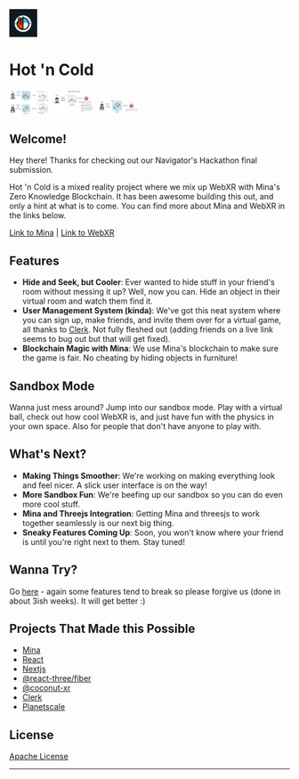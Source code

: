 <img width="50" height="50" alt="logo" src="https://raw.githubusercontent.com/0xtito/hot-n-cold/main/apps/nextjs/public/logo.png"/>

# Hot 'n Cold

<p float="left">
  <img src="https://raw.githubusercontent.com/0xtito/hot-n-cold/main/apps/nextjs/public/readme/one.png" alt="chart 1" width="75">
  <img src="https://raw.githubusercontent.com/0xtito/hot-n-cold/main/apps/nextjs/public/readme/two.png" alt="chart 2" width="75">
  <img src="https://raw.githubusercontent.com/0xtito/hot-n-cold/main/apps/nextjs/public/readme/third.png" alt="chart 3" width="75">
</p>

## Welcome!

Hey there! Thanks for checking out our Navigator's Hackathon final submission.

Hot 'n Cold is a mixed reality project where we mix up WebXR with Mina's Zero Knowledge Blockchain. It has been awesome building this out, and only a hint at what is to come. You can find more about Mina and WebXR in the links below.

[Link to Mina](https://minaprotocol.com/) | [Link to WebXR](https://immersive-web.github.io/webxr-samples/)

## Features

- **Hide and Seek, but Cooler**: Ever wanted to hide stuff in your friend's room without messing it up? Well, now you can. Hide an object in their virtual room and watch them find it.
- **User Management System (kinda)**: We've got this neat system where you can sign up, make friends, and invite them over for a virtual game, all thanks to [Clerk](https://clerk.com/). Not fully fleshed out (adding friends on a live link seems to bug out but that will get fixed).
- **Blockchain Magic with Mina**: We use Mina's blockchain to make sure the game is fair. No cheating by hiding objects in furniture!

## Sandbox Mode

Wanna just mess around? Jump into our sandbox mode. Play with a virtual ball, check out how cool WebXR is, and just have fun with the physics in your own space. Also for people that don't have anyone to play with.

## What's Next?

- **Making Things Smoother**: We're working on making everything look and feel nicer. A slick user interface is on the way!
- **More Sandbox Fun**: We're beefing up our sandbox so you can do even more cool stuff.
- **Mina and Threejs Integration**: Getting Mina and threesjs to work together seamlessly is our next big thing.
- **Sneaky Features Coming Up**: Soon, you won't know where your friend is until you're right next to them. Stay tuned!

## Wanna Try?

Go [here](https://hot-n-cold.vercel.app/) - again some features tend to break so please forgive us (done in about 3ish weeks). It will get better :)

## Projects That Made this Possible

- [Mina](https://minaprotocol.com/)
- [React](https://react.dev/)
- [Nextjs](https://nextjs.org/)
- [@react-three/fiber](https://github.com/pmndrs/react-three-fiber)
- [@coconut-xr](https://www.coconut-xr.com/)
- [Clerk](https://clerk.com/)
- [Planetscale](https://planetscale.com/)

## License

[Apache License]("https://raw.githubusercontent.com/0xtito/hot-n-cold/main/LICENSE.MD")

---

